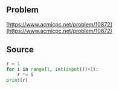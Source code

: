 ## Problem

[https://www.acmicpc.net/problem/10872](https://www.acmicpc.net/problem/10872)

## Source

```py
r = 1
for i in range(1, int(input())+1):
    r *= i
print(r)
```